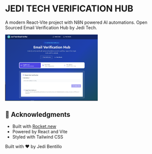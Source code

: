 # JEDI TECH VERIFICATION HUB

A modern React-Vite project with N8N powered AI automations. Open Sourced Email Verification Hub by Jedi Tech. 

<img src="images/Jedit Tech Email Verifier Hub.png" width="300">


## 🙏 Acknowledgments

- Built with [Rocket.new](https://rocket.new)
- Powered by React and Vite
- Styled with Tailwind CSS

Built with ❤️ by Jedi Bentillo
